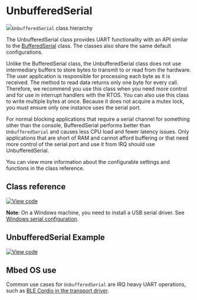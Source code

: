 # UnbufferedSerial

<span class="images">![](https://os.mbed.com/docs/mbed-os/development/mbed-os-api-doxy/classmbed_1_1_unbuffered_serial.png)<span>`UnbufferedSerial` class hierarchy</span></span>

The UnbufferedSerial class provides UART functionality with an API similar to the [BufferedSerial](../apis/BufferedSerial.html) class. The classes also share the same default configurations.

Unlike the BufferedSerial class, the UnbufferedSerial class does not use intermediary buffers to store bytes to transmit to or read from the hardware. The user application is responsible for processing each byte as it is received. The method to read data returns only one byte for every call. Therefore, we recommend you use this class when you need more control and for use in interrupt handlers with the RTOS. You can also use this class to write multiple bytes at once. Because it does not acquire a mutex lock, you must ensure only one instance uses the serial port.

For normal blocking applications that require a serial channel for something other than the console, BufferedSerial performs better than `UnbufferedSerial` and causes less CPU load and fewer latency issues. Only applications that are short of RAM and cannot afford buffering or that need more control of the serial port and use it from IRQ should use UnbufferedSerial.

You can view more information about the configurable settings and functions in the class reference.

## Class reference

[![View code](https://www.mbed.com/embed/?type=library)](https://os.mbed.com/docs/mbed-os/development/mbed-os-api-doxy/classmbed_1_1_unbuffered_serial.html)

<span class="notes">**Note**: On a Windows machine, you need to install a USB serial driver. See [Windows serial configuration](../program-setup/serial-communication.html#windows-serial-driver).</span>

## UnbufferedSerial Example

[![View code](https://www.mbed.com/embed/?url=https://github.com/ARMmbed/mbed-os-examples-docs_only/blob/master/APIs_Drivers/UnbufferedSerial)](https://github.com/ARMmbed/mbed-os-examples-docs_only/blob/master/APIs_Drivers/UnbufferedSerial/main.cpp)

## Mbed OS use

Common use cases for `UnbufferedSerial` are IRQ heavy UART operations, such as [BLE Cordio in the transport driver](https://github.com/ARMmbed/mbed-os/blob/master/features/FEATURE_BLE/targets/TARGET_CORDIO/driver/H4TransportDriver.cpp#L62).

